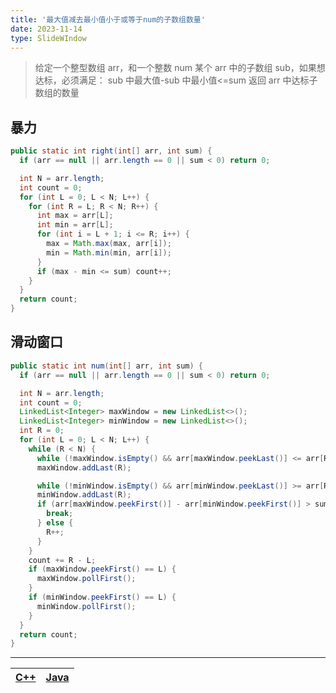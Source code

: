 ```yaml
---
title: '最大值减去最小值小于或等于num的子数组数量'
date: 2023-11-14
type: SlideWIndow
---
```


> 给定一个整型数组 arr，和一个整数 num
> 某个 arr 中的子数组 sub，如果想达标，必须满足：
> sub 中最大值-sub 中最小值<=sum
> 返回 arr 中达标子数组的数量

## 暴力

```java
public static int right(int[] arr, int sum) {
  if (arr == null || arr.length == 0 || sum < 0) return 0;

  int N = arr.length;
  int count = 0;
  for (int L = 0; L < N; L++) {
    for (int R = L; R < N; R++) {
      int max = arr[L];
      int min = arr[L];
      for (int i = L + 1; i <= R; i++) {
        max = Math.max(max, arr[i]);
        min = Math.min(min, arr[i]);
      }
      if (max - min <= sum) count++;
    }
  }
  return count;
}
```

## 滑动窗口

```java
public static int num(int[] arr, int sum) {
  if (arr == null || arr.length == 0 || sum < 0) return 0;

  int N = arr.length;
  int count = 0;
  LinkedList<Integer> maxWindow = new LinkedList<>();
  LinkedList<Integer> minWindow = new LinkedList<>();
  int R = 0;
  for (int L = 0; L < N; L++) {
    while (R < N) {
      while (!maxWindow.isEmpty() && arr[maxWindow.peekLast()] <= arr[R]) maxWindow.pollLast();
      maxWindow.addLast(R);

      while (!minWindow.isEmpty() && arr[minWindow.peekLast()] >= arr[R]) minWindow.pollLast();
      minWindow.addLast(R);
      if (arr[maxWindow.peekFirst()] - arr[minWindow.peekFirst()] > sum) {
        break;
      } else {
        R++;
      }
    }
    count += R - L;
    if (maxWindow.peekFirst() == L) {
      maxWindow.pollFirst();
    }
    if (minWindow.peekFirst() == L) {
      minWindow.pollFirst();
    }
  }
  return count;
}
```

<hr/>

| [C++](https://github.com/ZhengKe996/DS/blob/main/src/sliding_window/all_less_num_sub_array.cpp) | [Java](https://github.com/ZhengKe996/DS/blob/main/src/sliding_window/all_less_num_sub_array.java) |
| :---------------------------------------------------------------------------------------------: | :-----------------------------------------------------------------------------------------------: |
